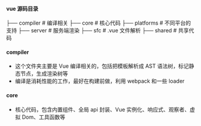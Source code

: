 #### vue 源码目录

├── compiler       # 编译相关
├── core           # 核心代码
├── platforms      # 不同平台的支持
├── server         # 服务端渲染
├── sfc            # .vue 文件解析
├── shared         # 共享代码

#### compiler
- 这个文件夹主要是 Vue 编译相关的，包括把模板解析成 AST 语法树，标记静态节点，生成渲染树等
- 编译是消耗性能的工作，最好在构建前做，利用 webpack 和一些 loader

#### core
- 核心代码，包含内置组件、全局 api 封装、Vue 实例化、响应式、观察者、虚拟 Dom、工具函数等

